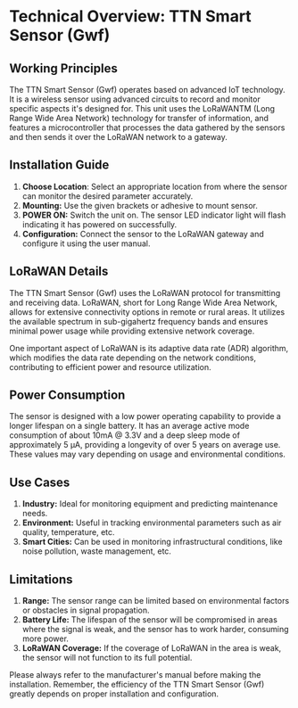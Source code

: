 # Technical Overview: TTN Smart Sensor (Gwf)

## Working Principles
The TTN Smart Sensor (Gwf) operates based on advanced IoT technology. It is a wireless sensor using advanced circuits to record and monitor specific aspects it's designed for. This unit uses the LoRaWANTM (Long Range Wide Area Network) technology for transfer of information, and features a microcontroller that processes the data gathered by the sensors and then sends it over the LoRaWAN network to a gateway.

## Installation Guide
1. **Choose Location**: Select an appropriate location from where the sensor can monitor the desired parameter accurately.
2. **Mounting:** Use the given brackets or adhesive to mount sensor.
3. **POWER ON:** Switch the unit on. The sensor LED indicator light will flash indicating it has powered on successfully.
4. **Configuration:** Connect the sensor to the LoRaWAN gateway and configure it using the user manual.

## LoRaWAN Details
The TTN Smart Sensor (Gwf) uses the LoRaWAN protocol for transmitting and receiving data. LoRaWAN, short for Long Range Wide Area Network, allows for extensive connectivity options in remote or rural areas. It utilizes the available spectrum in sub-gigahertz frequency bands and ensures minimal power usage while providing extensive network coverage. 

One important aspect of LoRaWAN is its adaptive data rate (ADR) algorithm, which modifies the data rate depending on the network conditions, contributing to efficient power and resource utilization. 

## Power Consumption
The sensor is designed with a low power operating capability to provide a longer lifespan on a single battery. It has an average active mode consumption of about 10mA @ 3.3V and a deep sleep mode of approximately 5 µA, providing a longevity of over 5 years on average use. These values may vary depending on usage and environmental conditions.

## Use Cases
1. **Industry:** Ideal for monitoring equipment and predicting maintenance needs.
2. **Environment:** Useful in tracking environmental parameters such as air quality, temperature, etc.
3. **Smart Cities:** Can be used in monitoring infrastructural conditions, like noise pollution, waste management, etc.

## Limitations
1. **Range:** The sensor range can be limited based on environmental factors or obstacles in signal propagation.
2. **Battery Life:** The lifespan of the sensor will be compromised in areas where the signal is weak, and the sensor has to work harder, consuming more power.
3. **LoRaWAN Coverage:** If the coverage of LoRaWAN in the area is weak, the sensor will not function to its full potential.

Please always refer to the manufacturer's manual before making the installation. Remember, the efficiency of the TTN Smart Sensor (Gwf) greatly depends on proper installation and configuration.